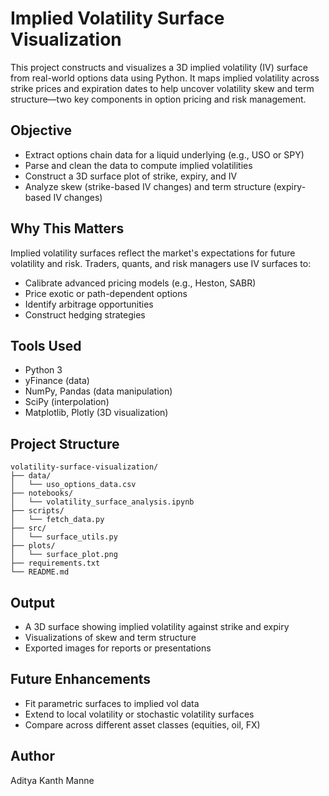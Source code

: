 # Implied Volatility Surface Visualization

This project constructs and visualizes a 3D implied volatility (IV) surface from real-world options data using Python. It maps implied volatility across strike prices and expiration dates to help uncover volatility skew and term structure—two key components in option pricing and risk management.

## Objective

- Extract options chain data for a liquid underlying (e.g., USO or SPY)
- Parse and clean the data to compute implied volatilities
- Construct a 3D surface plot of strike, expiry, and IV
- Analyze skew (strike-based IV changes) and term structure (expiry-based IV changes)

## Why This Matters

Implied volatility surfaces reflect the market's expectations for future volatility and risk. Traders, quants, and risk managers use IV surfaces to:
- Calibrate advanced pricing models (e.g., Heston, SABR)
- Price exotic or path-dependent options
- Identify arbitrage opportunities
- Construct hedging strategies

## Tools Used

- Python 3
- yFinance (data)
- NumPy, Pandas (data manipulation)
- SciPy (interpolation)
- Matplotlib, Plotly (3D visualization)

## Project Structure

```
volatility-surface-visualization/
├── data/
│   └── uso_options_data.csv
├── notebooks/
│   └── volatility_surface_analysis.ipynb
├── scripts/
│   └── fetch_data.py
├── src/
│   └── surface_utils.py
├── plots/
│   └── surface_plot.png
├── requirements.txt
└── README.md
```

## Output

- A 3D surface showing implied volatility against strike and expiry
- Visualizations of skew and term structure
- Exported images for reports or presentations

## Future Enhancements

- Fit parametric surfaces to implied vol data
- Extend to local volatility or stochastic volatility surfaces
- Compare across different asset classes (equities, oil, FX)

## Author

Aditya Kanth Manne  

